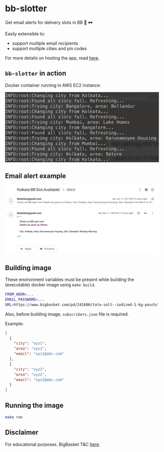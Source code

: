 # bb-slotter
Get email alerts for delivery slots in BB :email: :dark_sunglasses:

Easily extensible to:

- support multiple email recipients
- support multiple cities and pin codes

For more details on hosting the app, read [here](DEPLOY.md).

## `bb-slotter` in action

Docker container running in AWS EC2 instance:

![image-20200413092518550](./screenshots/image-20200413092518550.png)

## Email alert example

![image-20200412122335908](./screenshots/image-20200412122335908.png)

## Building image

These environment variables must be present while building the (executable) docker image using `make build`.

```bash
FROM_ADDR=...
EMAIL_PASSWORD=...
URL=https://www.bigbasket.com/pd/241600/tata-salt--iodized-1-kg-pouch/
```

Also, before building image, `subscribers.json` file is required.

Example:

```json
[
  {
    "city": "xyz1",
    "area": "xyz1",
    "email": "xyz1@abc.com"
  },
  {
    "city": "xyz2",
    "area": "xyz2",
    "email": "xyz2@abc.com"
  }
]
```

## Running the image

```bash
make run
```

## Disclaimer

For educational purposes. BigBasket T&C [here](https://www.bigbasket.com/terms-and-conditions/).